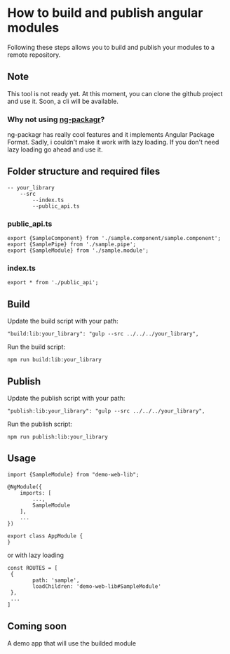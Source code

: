 # How to build and publish angular modules

Following these steps allows you to build and publish your modules to a remote repository.

## Note

This tool is not ready yet. At this moment, you can clone the github project and use it. Soon, a cli will be available.


### Why not using [ng-packagr](https://github.com/dherges/ng-packagr)?


ng-packagr has really cool features and it implements Angular Package Format. Sadly, i couldn't make it work with lazy loading.
If you don't need lazy loading go ahead and use it.


## Folder structure and required files

```
-- your_library
    --src
        --index.ts
        --public_api.ts
```

### public_api.ts


```
export {SampleComponent} from './sample.component/sample.component';
export {SamplePipe} from './sample.pipe';
export {SampleModule} from './sample.module';
```

### index.ts

```
export * from './public_api';
```


## Build

Update the build script with your path:

```
"build:lib:your_library": "gulp --src ../../../your_library",

```

Run the build script:

```
npm run build:lib:your_library

```

## Publish

Update the publish script with your path:

```
"publish:lib:your_library": "gulp --src ../../../your_library",

```

Run the publish script:

```
npm run publish:lib:your_library
```

## Usage

```
import {SampleModule} from "demo-web-lib";

@NgModule({
    imports: [
        ...,
        SampleModule
    ],
    ...
})

export class AppModule {
}
```

or with lazy loading

```
const ROUTES = [
 {
        path: 'sample',
        loadChildren: 'demo-web-lib#SampleModule'
 },
 ...
]
```

## Coming soon

A demo app that will use the builded module